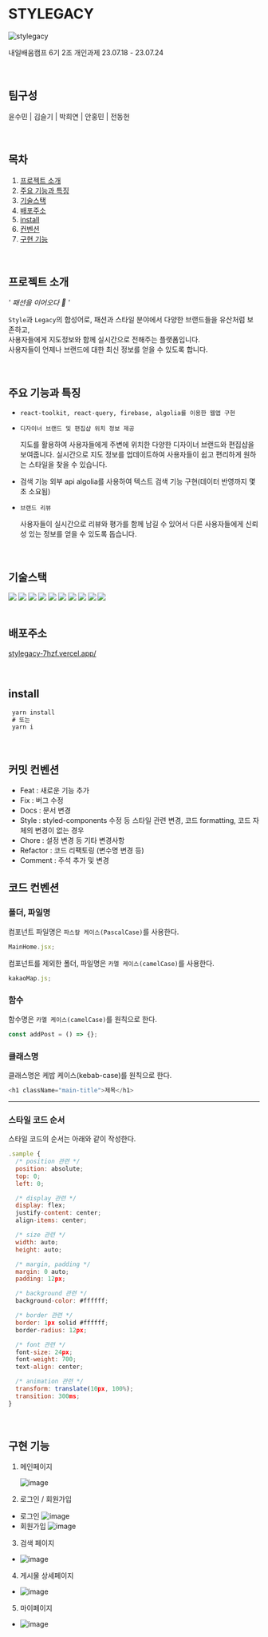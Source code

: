 # STYLEGACY
![stylegacy](https://github.com/kimseulgi-creator/camp-ing/assets/78592995/3fec5c48-edef-4616-828c-257fc14be28a)

내일배움캠프 6기 2조 개인과제 23.07.18 - 23.07.24

<br />

## 팀구성
윤수민 | 김슬기 | 박희연 | 안홍민 | 전동헌 

<br />

## 목차
1. [프로젝트 소개](#프로젝트-소개)
2. [주요 기능과 특징](#주요-기능과-특징)
3. [기술스택](#기술스택)
4. [배포주소](#배포주소)
5. [install](#install)
6. [컨벤션](#커밋-컨벤션)
7. [구현 기능](#구현-기능)

<br />

## 프로젝트 소개
*' 패션을 이어오다 🧥 '*

`Style`과 `Legacy`의 합성어로, 패션과 스타일 분야에서 다양한 브랜드들을 유산처럼 보존하고, <br />
사용자들에게 지도정보와 함께 실시간으로 전해주는 플랫폼입니다. <br />
사용자들이 언제나 브랜드에 대한 최신 정보를 얻을 수 있도록 합니다.

<br />

## 주요 기능과 특징

- `react-toolkit, react-query, firebase, algolia를 이용한 웹앱 구현`

- `디자이너 브랜드 및 편집샵 위치 정보 제공`

  지도를 활용하여 사용자들에게 주변에 위치한 다양한 디자이너 브랜드와 편집샵을 보여줍니다. 실시간으로 지도 정보를 업데이트하여 사용자들이 쉽고 편리하게 원하는 스타일을 찾을 수 있습니다.

- 검색 기능
  외부 api algolia를 사용하여 텍스트 검색 기능 구현(데이터 반영까지 몇 초 소요됨)
- `브랜드 리뷰`

  사용자들이 실시간으로 리뷰와 평가를 함께 남길 수 있어서 다른 사용자들에게 신뢰성 있는 정보를 얻을 수 있도록 돕습니다.

<br />

## 기술스택
<div>
	<img src="https://img.shields.io/badge/HTML5-E34F26?style=flat&logo=HTML5&logoColor=white" />
	<img src="https://img.shields.io/badge/React-61DAFB?style=flat&logo=React&logoColor=white"/>
	<img src="https://img.shields.io/badge/redux-764ABC?style=flat&logo=redux&logoColor=white" />
	<img src="https://img.shields.io/badge/axios-5A29E4?style=flat&logo=axios&logoColor=white" />
	<img src="https://img.shields.io/badge/reactquery-FF4154?style=flat&logo=reactquery&logoColor=white" />
	<img src="https://img.shields.io/badge/Styledcomponents-DB7093?style=flat&logo=Styledcomponents&logoColor=white" />
	<img src="https://img.shields.io/badge/sass-CC6699?style=flat&logo=sass&logoColor=white" />
	<img src="https://img.shields.io/badge/Firebase-FFCA28?style=flat&logo=Firebase&logoColor=white" />
	<img src="https://img.shields.io/badge/kakaomap-FFCD00?style=flat&logo=kakao&logoColor=white" />
	<img src="https://img.shields.io/badge/algolia-003DFF?style=flat&logo=algolia&logoColor=white" />
</div>

<br />

## 배포주소
[stylegacy-7hzf.vercel.app/](https://stylegacy-7hzf.vercel.app/)

<br />

## install

```javascript
 yarn install
 # 또는
 yarn i
```

<br />

## 커밋 컨벤션

- Feat : 새로운 기능 추가
- Fix : 버그 수정
- Docs : 문서 변경
- Style : styled-components 수정 등 스타일 관련 변경, 코드 formatting, 코드 자체의 변경이 없는 경우
- Chore : 설정 변경 등 기타 변경사항
- Refactor : 코드 리팩토링 (변수명 변경 등)
- Comment : 주석 추가 및 변경

## 코드 컨벤션

### 폴더, 파일명

컴포넌트 파일명은 `파스칼 케이스(PascalCase)`를 사용한다.

```javascript
MainHome.jsx;
```

컴포넌트를 제외한 폴더, 파일명은 `카멜 케이스(camelCase)`를 사용한다.

```javascript
kakaoMap.js;
```

### 함수

함수명은 `카멜 케이스(camelCase)`를 원칙으로 한다.

```javascript
const addPost = () => {};
```

### 클래스명

클래스명은 케밥 케이스(kebab-case)를 원칙으로 한다.

```javascript
<h1 className="main-title">제목</h1>
```

---

### 스타일 코드 순서

스타일 코드의 순서는 아래와 같이 작성한다.

```javascript
.sample {
  /* position 관련 */
  position: absolute;
  top: 0;
  left: 0;

  /* display 관련 */
  display: flex;
  justify-content: center;
  align-items: center;

  /* size 관련 */
  width: auto;
  height: auto;

  /* margin, padding */
  margin: 0 auto;
  padding: 12px;

  /* background 관련 */
  background-color: #ffffff;

  /* border 관련 */
  border: 1px solid #ffffff;
  border-radius: 12px;

  /* font 관련 */
  font-size: 24px;
  font-weight: 700;
  text-align: center;

  /* animation 관련 */
  transform: translate(10px, 100%);
  transition: 300ms;
}
```

<br />

## 구현 기능

1. 메인페이지

   ![image](https://github.com/suminute/Stylegacy/assets/92218638/dae2f489-036e-4897-8ee0-9e1a55834493)

2. 로그인 / 회원가입

- 로그인
  ![image](https://github.com/suminute/Stylegacy/assets/92218638/db76ac92-5ca3-4a8b-839e-319a4281ab3f)
- 회원가입
  ![image](https://github.com/suminute/Stylegacy/assets/92218638/e4dfbcde-0969-48b5-9f4b-705555a3fa10)

3. 검색 페이지
   
- ![image](https://github.com/suminute/Stylegacy/assets/92218638/de7d3f9a-63e8-453e-af2c-7cf03aa03097)

4. 게시물 상세페이지

- ![image](https://github.com/suminute/Stylegacy/assets/92218638/5ec29eb8-bd0c-4886-ac8e-f03b82026f05)

5. 마이페이지

- ![image](https://github.com/suminute/Stylegacy/assets/92218638/974d8fe5-180a-493e-ba2b-b78ce137785f)
